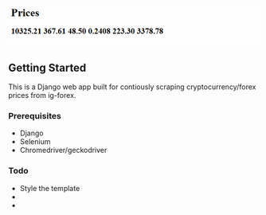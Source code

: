 
![](realtimee.gif)

## Getting Started

This is a Django web app built for contiously scraping cryptocurrency/forex prices from ig-forex.

### Prerequisites

* Django
* Selenium
* Chromedriver/geckodriver

### Todo
* Style the template
* 
* 
